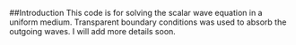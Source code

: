 ##Introduction 
This code is for solving the scalar wave equation in a uniform medium.
Transparent boundary conditions was used to absorb the outgoing waves. 
I will add more details soon.
